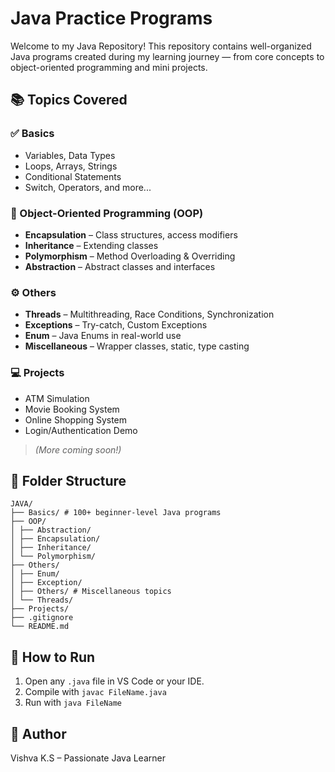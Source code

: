 # Java Practice Programs
Welcome to my Java Repository!
This repository contains well-organized Java programs created during my learning journey — from core concepts to object-oriented programming and mini projects.

## 📚 Topics Covered

### ✅ Basics
- Variables, Data Types
- Loops, Arrays, Strings
- Conditional Statements
- Switch, Operators, and more...

### 🧠 Object-Oriented Programming (OOP)
- **Encapsulation** – Class structures, access modifiers
- **Inheritance** – Extending classes
- **Polymorphism** – Method Overloading & Overriding
- **Abstraction** – Abstract classes and interfaces

### ⚙️ Others
- **Threads** – Multithreading, Race Conditions, Synchronization
- **Exceptions** – Try-catch, Custom Exceptions
- **Enum** – Java Enums in real-world use
- **Miscellaneous** – Wrapper classes, static, type casting

### 💻 Projects
- ATM Simulation
- Movie Booking System
- Online Shopping System
- Login/Authentication Demo
> *(More coming soon!)*

## 📁 Folder Structure

```
JAVA/
├── Basics/ # 100+ beginner-level Java programs
├── OOP/
│ ├── Abstraction/
│ ├── Encapsulation/
│ ├── Inheritance/
│ └── Polymorphism/
├── Others/
│ ├── Enum/
│ ├── Exception/
│ ├── Others/ # Miscellaneous topics
│ └── Threads/
├── Projects/ 
├── .gitignore
└── README.md
```

## 🚀 How to Run

1. Open any `.java` file in VS Code or your IDE.
2. Compile with `javac FileName.java`
3. Run with `java FileName`

## 🌟 Author
Vishva K.S – Passionate Java Learner
